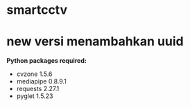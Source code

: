 # smartcctv
# new versi menambahkan uuid

**Python packages required:**
* cvzone 1.5.6
* mediapipe 0.8.9.1
* requests 2.27.1
* pyglet 1.5.23
